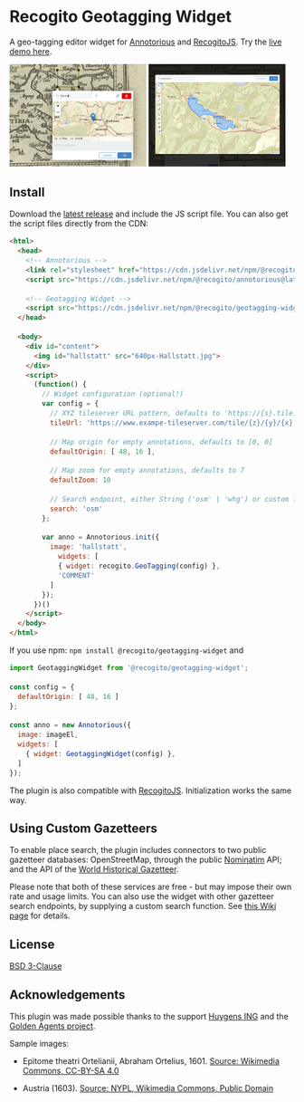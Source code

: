 # Recogito Geotagging Widget

A geo-tagging editor widget for [Annotorious](https://annotorious.com) and 
[RecogitoJS](https://github.com/recogito/recogito-js). Try the [live demo here](https://recogito.github.io/geotagging-widget/).

<img src="screenshot-01.jpg" style="width:48%"> <img src="screenshot-02.jpg" style="width:48%">

## Install

Download the [latest release](https://github.com/recogito/geotagging-widget/releases) and include the JS script file. You can also get the script files directly from the CDN:

```html
<html>
  <head>
    <!-- Annotorious -->
    <link rel="stylesheet" href="https://cdn.jsdelivr.net/npm/@recogito/annotorious@latest/dist/annotorious.min.css">
    <script src="https://cdn.jsdelivr.net/npm/@recogito/annotorious@latest/dist/annotorious.min.js"></script>

    <!-- Geotagging Widget -->
    <script src="https://cdn.jsdelivr.net/npm/@recogito/geotagging-widget@latest"></script>
  </head>
  
  <body>
    <div id="content">
      <img id="hallstatt" src="640px-Hallstatt.jpg">
    </div>
    <script>
      (function() {
        // Widget configuration (optional!)
        var config = {
          // XYZ tileserver URL pattern, defaults to 'https://{s}.tile.openstreetmap.org/{z}/{x}/{y}.png',
          tileUrl: 'https://www.exampe-tileserver.com/tile/{z}/{y}/{x}',

          // Map origin for empty annotations, defaults to [0, 0]
          defaultOrigin: [ 48, 16 ],

          // Map zoom for empty annotations, defaults to 7
          defaultZoom: 10

          // Search endpoint, either String ('osm' | 'whg') or custom function
          search: 'osm'
        };

        var anno = Annotorious.init({
          image: 'hallstatt',
            widgets: [
            { widget: recogito.GeoTagging(config) },
            'COMMENT'
          ]
        });
      })()
    </script>
  </body>
</html>
```

If you use npm: `npm install @recogito/geotagging-widget` and

```js
import GeotaggingWidget from '@recogito/geotagging-widget';

const config = {
  defaultOrigin: [ 48, 16 ]
};

const anno = new Annotorious({
  image: imageEl,
  widgets: [
    { widget: GeotaggingWidget(config) },
  ]
});
```

The plugin is also compatible with [RecogitoJS](https://github.com/recogito/recogito-js). Initialization works the same way.

## Using Custom Gazetteers

To enable place search, the plugin includes connectors to two public gazetteer databases: OpenStreetMap, through the public [Nominatim](https://nominatim.org/) API; and the API of the [World Historical Gazetteer](https://whgazetteer.org/). 

Please note that both of these services are free - but may impose their own rate and usage limits. You can also use the widget with other gazetteer search endpoints, by supplying a custom search function. See [this Wiki page](https://github.com/recogito/geotagging-widget/wiki/Using-Custom-Gazetteer-APIs) for details.

## License

[BSD 3-Clause](https://github.com/recogito/geotagging-widget/blob/main/LICENSE)

## Acknowledgements

This plugin was made possible thanks to the support [Huygens ING](https://www.huygens.knaw.nl/) and the [Golden Agents project](https://www.goldenagents.org/).

Sample images: 

- Epitome theatri Ortelianii, Abraham Ortelius, 1601. [Source: Wikimedia Commons, CC-BY-SA 4.0](https://commons.wikimedia.org/wiki/File:Epitome_theatri_Ortelianii,_Abraham_Ortelio.jpg)

- Austria (1603). [Source: NYPL, Wikimedia Commons, Public Domain](https://commons.wikimedia.org/wiki/File:Austria_(NYPL_b15404146-1632179).jpg)